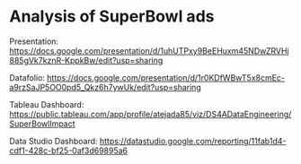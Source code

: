 # Analysis of SuperBowl ads

Presentation: https://docs.google.com/presentation/d/1uhUTPxy9BeEHuxm45NDwZRVHj885gVk7kznR-KppkBw/edit?usp=sharing 

Datafolio: https://docs.google.com/presentation/d/1r0KDfWBwT5x8cmEc-a9rzSaJP5OO0pd5_Qkz6h7ywUk/edit?usp=sharing

Tableau Dashboard: https://public.tableau.com/app/profile/atejada85/viz/DS4ADataEngineering/SuperBowlImpact

Data Studio Dashboard: https://datastudio.google.com/reporting/11fab1d4-cdf1-428c-bf25-0af3d69895a6
